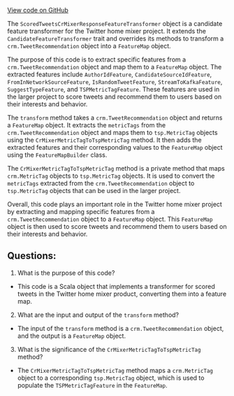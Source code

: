 [View code on GitHub](https://github.com/misbahsy/the-algorithm/home-mixer/server/src/main/scala/com/twitter/home_mixer/product/scored_tweets/response_transformer/ScoredTweetsCrMixerResponseFeatureTransformer.scala)

The `ScoredTweetsCrMixerResponseFeatureTransformer` object is a candidate feature transformer for the Twitter home mixer project. It extends the `CandidateFeatureTransformer` trait and overrides its methods to transform a `crm.TweetRecommendation` object into a `FeatureMap` object. 

The purpose of this code is to extract specific features from a `crm.TweetRecommendation` object and map them to a `FeatureMap` object. The extracted features include `AuthorIdFeature`, `CandidateSourceIdFeature`, `FromInNetworkSourceFeature`, `IsRandomTweetFeature`, `StreamToKafkaFeature`, `SuggestTypeFeature`, and `TSPMetricTagFeature`. These features are used in the larger project to score tweets and recommend them to users based on their interests and behavior.

The `transform` method takes a `crm.TweetRecommendation` object and returns a `FeatureMap` object. It extracts the `metricTags` from the `crm.TweetRecommendation` object and maps them to `tsp.MetricTag` objects using the `CrMixerMetricTagToTspMetricTag` method. It then adds the extracted features and their corresponding values to the `FeatureMap` object using the `FeatureMapBuilder` class.

The `CrMixerMetricTagToTspMetricTag` method is a private method that maps `crm.MetricTag` objects to `tsp.MetricTag` objects. It is used to convert the `metricTags` extracted from the `crm.TweetRecommendation` object to `tsp.MetricTag` objects that can be used in the larger project.

Overall, this code plays an important role in the Twitter home mixer project by extracting and mapping specific features from a `crm.TweetRecommendation` object to a `FeatureMap` object. This `FeatureMap` object is then used to score tweets and recommend them to users based on their interests and behavior.
## Questions: 
 1. What is the purpose of this code?
- This code is a Scala object that implements a transformer for scored tweets in the Twitter home mixer product, converting them into a feature map.

2. What are the input and output of the `transform` method?
- The input of the `transform` method is a `crm.TweetRecommendation` object, and the output is a `FeatureMap` object.

3. What is the significance of the `CrMixerMetricTagToTspMetricTag` method?
- The `CrMixerMetricTagToTspMetricTag` method maps a `crm.MetricTag` object to a corresponding `tsp.MetricTag` object, which is used to populate the `TSPMetricTagFeature` in the `FeatureMap`.